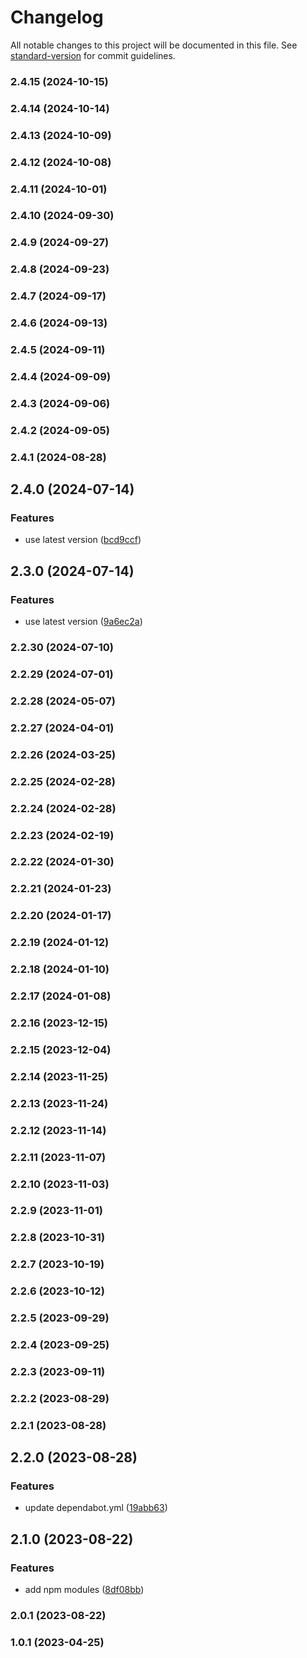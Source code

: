 # Changelog

All notable changes to this project will be documented in this file. See [standard-version](https://github.com/conventional-changelog/standard-version) for commit guidelines.

### 2.4.15 (2024-10-15)

### 2.4.14 (2024-10-14)

### 2.4.13 (2024-10-09)

### 2.4.12 (2024-10-08)

### 2.4.11 (2024-10-01)

### 2.4.10 (2024-09-30)

### 2.4.9 (2024-09-27)

### 2.4.8 (2024-09-23)

### 2.4.7 (2024-09-17)

### 2.4.6 (2024-09-13)

### 2.4.5 (2024-09-11)

### 2.4.4 (2024-09-09)

### 2.4.3 (2024-09-06)

### 2.4.2 (2024-09-05)

### 2.4.1 (2024-08-28)

## 2.4.0 (2024-07-14)


### Features

* use latest version ([bcd9ccf](https://github.com/Smart-Bamboo/SB_service/commit/bcd9ccf68d5e8e8d169409fed5cdc1168b116a8b))

## 2.3.0 (2024-07-14)


### Features

* use latest version ([9a6ec2a](https://github.com/Smart-Bamboo/SB_service/commit/9a6ec2acd7aaf1f57430120b520641761615dc05))

### 2.2.30 (2024-07-10)

### 2.2.29 (2024-07-01)

### 2.2.28 (2024-05-07)

### 2.2.27 (2024-04-01)

### 2.2.26 (2024-03-25)

### 2.2.25 (2024-02-28)

### 2.2.24 (2024-02-28)

### 2.2.23 (2024-02-19)

### 2.2.22 (2024-01-30)

### 2.2.21 (2024-01-23)

### 2.2.20 (2024-01-17)

### 2.2.19 (2024-01-12)

### 2.2.18 (2024-01-10)

### 2.2.17 (2024-01-08)

### 2.2.16 (2023-12-15)

### 2.2.15 (2023-12-04)

### 2.2.14 (2023-11-25)

### 2.2.13 (2023-11-24)

### 2.2.12 (2023-11-14)

### 2.2.11 (2023-11-07)

### 2.2.10 (2023-11-03)

### 2.2.9 (2023-11-01)

### 2.2.8 (2023-10-31)

### 2.2.7 (2023-10-19)

### 2.2.6 (2023-10-12)

### 2.2.5 (2023-09-29)

### 2.2.4 (2023-09-25)

### 2.2.3 (2023-09-11)

### 2.2.2 (2023-08-29)

### 2.2.1 (2023-08-28)

## 2.2.0 (2023-08-28)


### Features

* update dependabot.yml ([19abb63](https://github.com/Smart-Bamboo/SB_service/commit/19abb6395f5922711bc609bde334ae95f79f9605))

## 2.1.0 (2023-08-22)


### Features

* add npm modules ([8df08bb](https://github.com/Smart-Bamboo/SB_service/commit/8df08bb91af241d4c1b706e77a66e7a656ac4682))

### 2.0.1 (2023-08-22)
### 1.0.1 (2023-04-25)
